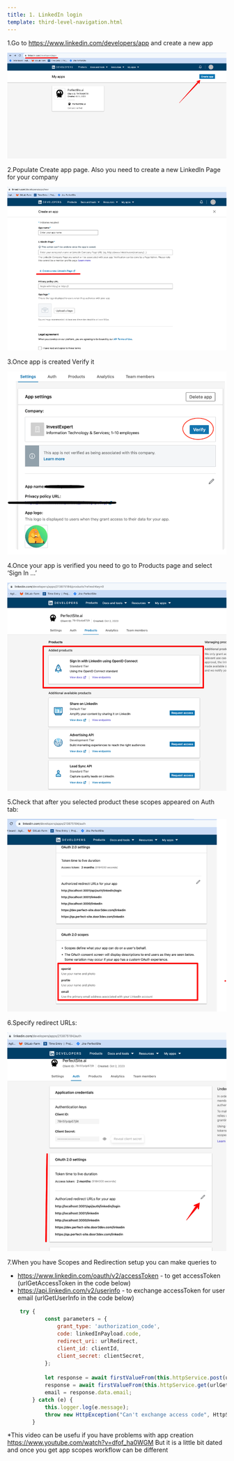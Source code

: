 ```yaml
---
title: 1. LinkedIn login
template: third-level-navigation.html
---
```


1.Go to <https://www.linkedin.com/developers/app> and create a new app

![linkedin](/assets/images/linkedin1.png)

2.Populate Create app page. Also you need to create a new LinkedIn Page for your company

![linkedin](/assets/images/linkedin2.png)

3.Once app is created Verify it

![linkedin](/assets/images/linkedin3.png)

4.Once your app is verified you need to go to Products page and select ‘Sign In …’

![linkedin](/assets/images/linkedin4.png)

5.Check that after you selected product these scopes appeared on Auth tab:

![linkedin](/assets/images/linkedin5.png)

6.Specify redirect URLs:

![linkedin](/assets/images/linkedin6.png)

7.When you have Scopes and Redirection setup you can make queries to 
- https://www.linkedin.com/oauth/v2/accessToken - to get accessToken (urlGetAccessToken in the code below)
- https://api.linkedin.com/v2/userinfo - to exchange accessToken for user email (urlGetUserInfo in the code below)


```js
	try {
            const parameters = {
                grant_type: 'authorization_code',
                code: linkedInPayload.code,
                redirect_uri: urlRedirect,
                client_id: clientId,
                client_secret: clientSecret,
            };

            let response = await firstValueFrom(this.httpService.post(urlGetAccessToken, parameters, { headers: { 'content-type': 'application/x-www-form-urlencoded' } }));
            response = await firstValueFrom(this.httpService.get(urlGetUserInfo, { headers: { Authorization: `Bearer ${response.data.access_token}` } }));
            email = response.data.email;
        } catch (e) {
            this.logger.log(e.message);
            throw new HttpException("Can't exchange access code", HttpStatus.BAD_REQUEST);
        }
```

*This video can be usefu if you have problems with app creation <https://www.youtube.com/watch?v=dfof_ha0WGM>
But it is a little bit dated and once you get app scopes workflow can be different


